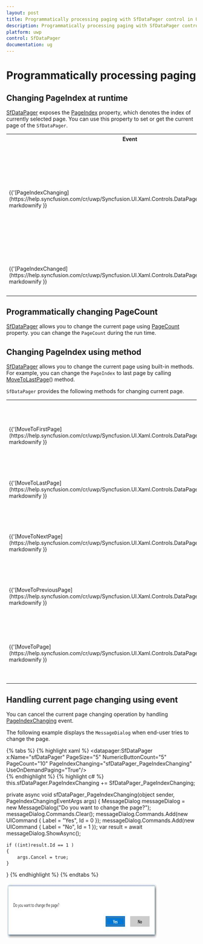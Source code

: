 ```yaml
---
layout: post
title: Programmatically processing paging with SfDataPager control in UWP.
description: Programmatically processing paging with SfDataPager control in UWP.
platform: uwp
control: SfDataPager
documentation: ug
---
```

# Programmatically processing paging


## Changing PageIndex at runtime
[SfDataPager](https://help.syncfusion.com/cr/uwp/Syncfusion.UI.Xaml.Controls.DataPager.SfDataPager.html#) exposes the [PageIndex](https://help.syncfusion.com/cr/uwp/Syncfusion.UI.Xaml.Controls.DataPager.SfDataPager.html#Syncfusion_UI_Xaml_Controls_DataPager_SfDataPager_PageIndex) property, which denotes the index of currently selected page. You can use this property to set or get the current page of the `SfDataPager`.

<table>
<tr>
<th>
Event</th><th>
Description</th></tr>
<tr>
<td>
{{'[PageIndexChanging](https://help.syncfusion.com/cr/uwp/Syncfusion.UI.Xaml.Controls.DataPager.SfDataPager.html)'| markdownify }}</td><td>
Event triggered before the current page index changed. By using this event, you can cancel the current page changing operation by setting `Cancel` to `true`.</td></tr>
<tr>
<td>
{{'[PageIndexChanged](https://help.syncfusion.com/cr/uwp/Syncfusion.UI.Xaml.Controls.DataPager.SfDataPager.html)'| markdownify }}</td><td>
Event triggered after the current page index changed.</td></tr>
</table>


## Programmatically changing PageCount

[SfDataPager](https://help.syncfusion.com/cr/uwp/Syncfusion.UI.Xaml.Controls.DataPager.SfDataPager.html) allows you to change the current page using [PageCount](https://help.syncfusion.com/cr/uwp/Syncfusion.UI.Xaml.Controls.DataPager.SfDataPager.html#Syncfusion_UI_Xaml_Controls_DataPager_SfDataPager_PageCount) property. you can change the `PageCount` during the run time. 


## Changing PageIndex using method

[SfDataPager](https://help.syncfusion.com/cr/uwp/Syncfusion.UI.Xaml.Controls.DataPager.SfDataPager.html) allows you to change the current page using built-in methods. For example, you can change the `PageIndex` to last page by calling [MoveToLastPage](https://help.syncfusion.com/cr/uwp/Syncfusion.UI.Xaml.Controls.DataPager.SfDataPager.html#Syncfusion_UI_Xaml_Controls_DataPager_SfDataPager_MoveToLastPage)() method. 

`SfDataPager` provides the following methods for changing current page.

<table>
<tr>
<th>
Method</th><th>
Prototype</th><th>
Description</th></tr>
<tr>
<td>
{{'[MoveToFirstPage](https://help.syncfusion.com/cr/uwp/Syncfusion.UI.Xaml.Controls.DataPager.SfDataPager.html#Syncfusion_UI_Xaml_Controls_DataPager_SfDataPager_MoveToFirstPage)'| markdownify }}</td><td>
MoveToFirstPage()</td><td>
This method moves the current page index to the first page and displays the first page data.</td></tr>
<tr>
<td>
{{'[MoveToLastPage](https://help.syncfusion.com/cr/uwp/Syncfusion.UI.Xaml.Controls.DataPager.SfDataPager.html#Syncfusion_UI_Xaml_Controls_DataPager_SfDataPager_MoveToLastPage)'| markdownify }}</td><td>
MoveToLastPage()</td><td>
This method moves the current page index to the last page and displays the last page data.</td></tr>
<tr>
<td>
{{'[MoveToNextPage](https://help.syncfusion.com/cr/uwp/Syncfusion.UI.Xaml.Controls.DataPager.SfDataPager.html#Syncfusion_UI_Xaml_Controls_DataPager_SfDataPager_MoveToNextPage)'| markdownify }}</td><td>
MoveToNextPage()</td><td>
This method moves the current page index to the next page and displays the next page data.</td></tr>
<tr>
<td>
{{'[MoveToPreviousPage](https://help.syncfusion.com/cr/uwp/Syncfusion.UI.Xaml.Controls.DataPager.SfDataPager.html#Syncfusion_UI_Xaml_Controls_DataPager_SfDataPager_MoveToPreviousPage)'| markdownify }}</td><td>
MoveToPreviousPage()</td><td>
This method moves the current page index to the previous page and displays the previous page data.</td></tr>
<tr>
<td>
{{'[MoveToPage](https://help.syncfusion.com/cr/uwp/Syncfusion.UI.Xaml.Controls.DataPager.SfDataPager.html#Syncfusion_UI_Xaml_Controls_DataPager_SfDataPager_MoveToPage_System_Int32_)'| markdownify }}</td><td>
MoveToPage(int pageIndex)</td><td>
This method moves the current page index to the corresponding page index that is passed as an argument.</td></tr>
</table>

## Handling current page changing using event

You can cancel the current page changing operation by handling [PageIndexChanging](https://help.syncfusion.com/cr/uwp/Syncfusion.UI.Xaml.Controls.DataPager.SfDataPager.html) event.

The following example displays the `MessageDialog` when end-user tries to change the page.

{% tabs %}
{% highlight xaml %}
<datapager:SfDataPager x:Name="sfDataPager" 
                         PageSize="5" 
                         NumericButtonCount="5"
                         PageCount="10"
                         PageIndexChanging="sfDataPager_PageIndexChanging"
                         UseOnDemandPaging="True"/>                    
{% endhighlight %}
{% highlight c# %}
this.sfDataPager.PageIndexChanging += SfDataPager_PageIndexChanging;

private async void sfDataPager_PageIndexChanging(object sender, PageIndexChangingEventArgs args)
{
    MessageDialog messageDialog = new MessageDialog("Do you want to change the page?");
    messageDialog.Commands.Clear();
    messageDialog.Commands.Add(new UICommand { Label = "Yes", Id = 0 });
    messageDialog.Commands.Add(new UICommand { Label = "No", Id = 1 });
    var result = await messageDialog.ShowAsync();

    if ((int)result.Id == 1 )
    {
        args.Cancel = true;
    }
}
{% endhighlight %}
{% endtabs %}

![](Programmatically-Processing-Paging_images/Programmatically-Processing-Paging_img1.jpeg)
